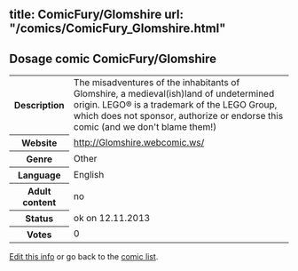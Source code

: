 title: ComicFury/Glomshire
url: "/comics/ComicFury_Glomshire.html"
---
Dosage comic ComicFury/Glomshire
-----------------------------------------

<p id="msg"></p>
<script type="text/javascript">
if (window.location.search === '?edit_info_mail=sent_ok') {
  var elem = document.getElementById("msg");
  elem.innerHTML = 'Edited information sucessfully sent for review, which is usually done daily. Thanks!';
  elem.className = 'ok';
}
</script>
<table class="comicinfo">
<tr>
<th>Description</th><td>The misadventures of the inhabitants of Glomshire, a medieval(ish)land of undetermined origin. LEGO® is a trademark of the LEGO Group, which does not sponsor, authorize or endorse this comic (and we don't blame them!)</td>
</tr>
<tr>
<th>Website</th><td><a href="http://Glomshire.webcomic.ws/">http://Glomshire.webcomic.ws/</a></td>
</tr>
<tr>
<th>Genre</th><td>Other</td>
</tr>
<tr>
<th>Language</th><td>English</td>
</tr>
<tr>
<th>Adult content</th><td>no</td>
</tr>
<tr>
<th>Status</th><td>ok on 12.11.2013</td>
</tr>
<tr>
<th>Votes</th><td>0</td>
</tr>
</table>

[Edit this info](ComicFury_Glomshire_edit.html) or go back to the [comic list](../comic-index.html).
